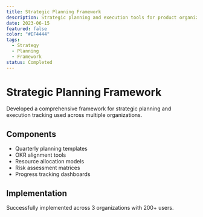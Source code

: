 ```yaml
---
title: Strategic Planning Framework
description: Strategic planning and execution tools for product organizations
date: 2023-06-15
featured: false
color: "#EF4444"
tags:
  - Strategy
  - Planning
  - Framework
status: Completed
---
```


# Strategic Planning Framework

Developed a comprehensive framework for strategic planning and execution tracking used across multiple organizations.

## Components

- Quarterly planning templates
- OKR alignment tools
- Resource allocation models
- Risk assessment matrices
- Progress tracking dashboards

## Implementation

Successfully implemented across 3 organizations with 200+ users.